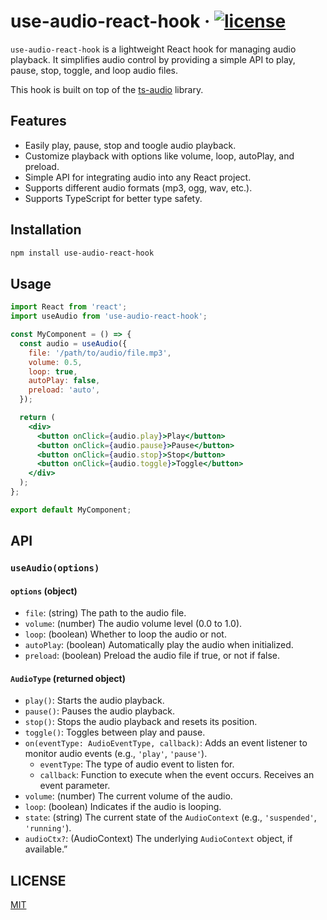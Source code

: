 # use-audio-react-hook &middot; [![license](https://badgen.now.sh/badge/license/MIT)](./LICENSE)

`use-audio-react-hook` is a lightweight React hook for managing audio playback.
It simplifies audio control by providing a simple API to play, pause, stop, toggle, and loop audio files.

This hook is built on top of the [ts-audio](https://github.com/EvandroLG/ts-audio) library.

## Features

- Easily play, pause, stop and toogle audio playback.
- Customize playback with options like volume, loop, autoPlay, and preload.
- Simple API for integrating audio into any React project.
- Supports different audio formats (mp3, ogg, wav, etc.).
- Supports TypeScript for better type safety.

## Installation

```bash
npm install use-audio-react-hook
```

## Usage

```jsx
import React from 'react';
import useAudio from 'use-audio-react-hook';

const MyComponent = () => {
  const audio = useAudio({
    file: '/path/to/audio/file.mp3',
    volume: 0.5,
    loop: true,
    autoPlay: false,
    preload: 'auto',
  });

  return (
    <div>
      <button onClick={audio.play}>Play</button>
      <button onClick={audio.pause}>Pause</button>
      <button onClick={audio.stop}>Stop</button>
      <button onClick={audio.toggle}>Toggle</button>
    </div>
  );
};

export default MyComponent;
```

## API

### `useAudio(options)`

#### `options` (object)

- `file`: (string) The path to the audio file.
- `volume`: (number) The audio volume level (0.0 to 1.0).
- `loop`: (boolean) Whether to loop the audio or not.
- `autoPlay`: (boolean) Automatically play the audio when initialized.
- `preload`: (boolean) Preload the audio file if true, or not if false.

#### `AudioType` (returned object)

- `play()`: Starts the audio playback.
- `pause()`: Pauses the audio playback.
- `stop()`: Stops the audio playback and resets its position.
- `toggle()`: Toggles between play and pause.
- `on(eventType: AudioEventType, callback)`: Adds an event listener to monitor audio events (e.g., `'play'`, `'pause'`).
  - `eventType`: The type of audio event to listen for.
  - `callback`: Function to execute when the event occurs. Receives an event parameter.
- `volume`: (number) The current volume of the audio.
- `loop`: (boolean) Indicates if the audio is looping.
- `state`: (string) The current state of the `AudioContext` (e.g., `'suspended'`, `'running'`).
- `audioCtx?`: (AudioContext) The underlying `AudioContext` object, if available.”

## LICENSE

[MIT](./LICENSE)
